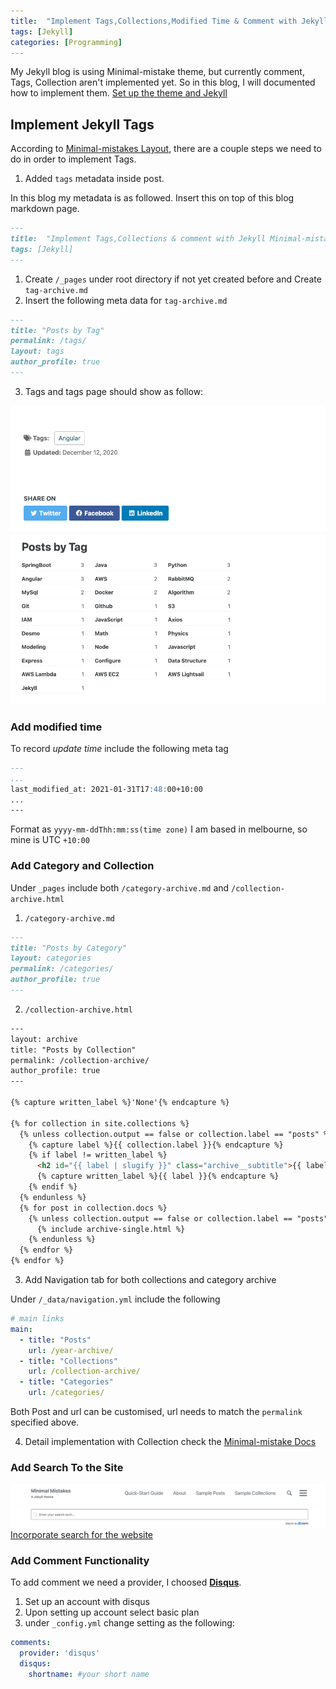 ```yaml
---
title:  "Implement Tags,Collections,Modified Time & Comment with Jekyll Minimal-mistake theme"
tags: [Jekyll]
categories: [Programming]
---
```


My Jekyll blog is using Minimal-mistake theme, but currently comment, Tags, Collection aren't implemented yet. So in this blog, I will documented how to implement them. [Set up the theme and Jekyll](https://mmistakes.github.io/minimal-mistakes/docs/quick-start-guide/)

## Implement Jekyll Tags

According to [Minimal-mistakes Layout](https://mmistakes.github.io/minimal-mistakes/docs/layouts/#archive-layout), there are a couple steps we need to do in order to implement Tags.

1. Added `tags` metadata inside post. 
   
In this blog my metadata is as followed. Insert this on top of this blog markdown page.

```markdown
---
title:  "Implement Tags,Collections & comment with Jekyll Minimal-mistake theme"
tags: [Jekyll]
---
```
1. Create `/_pages` under root directory if not yet created before and Create `tag-archive.md`
2. Insert the following meta data for `tag-archive.md`

```markdown
---
title: "Posts by Tag"
permalink: /tags/
layout: tags
author_profile: true
---
```

3. Tags and tags page should show as follow:
 
 ![tag](/assets/images/2021-01-31/tag.png)
 ![tag archive page](/assets/images/2021-01-31/tag-archive.png)
 


### Add modified time

 To record *update time* include the following meta tag

```markdown
---
...
last_modified_at: 2021-01-31T17:48:00+10:00
...
---
```
Format as  `yyyy-mm-ddThh:mm:ss(time zone)` I am based in melbourne, so mine is UTC `+10:00`

### Add Category and Collection

Under `_pages` include both `/category-archive.md` and `/collection-archive.html`

1. `/category-archive.md` 
```md
---
title: "Posts by Category"
layout: categories
permalink: /categories/
author_profile: true
---
```

2. `/collection-archive.html`
```html
---
layout: archive
title: "Posts by Collection"
permalink: /collection-archive/
author_profile: true
---

{% capture written_label %}'None'{% endcapture %}

{% for collection in site.collections %}
  {% unless collection.output == false or collection.label == "posts" %}
    {% capture label %}{{ collection.label }}{% endcapture %}
    {% if label != written_label %}
      <h2 id="{{ label | slugify }}" class="archive__subtitle">{{ label }}</h2>
      {% capture written_label %}{{ label }}{% endcapture %}
    {% endif %}
  {% endunless %}
  {% for post in collection.docs %}
    {% unless collection.output == false or collection.label == "posts" %}
      {% include archive-single.html %}
    {% endunless %}
  {% endfor %}
{% endfor %}
```

3. Add Navigation tab for both collections and category archive
   
Under `/_data/navigation.yml` include the following

```yml
# main links
main:
  - title: "Posts"
    url: /year-archive/
  - title: "Collections"
    url: /collection-archive/
  - title: "Categories"
    url: /categories/
```
Both Post and url can be customised, url needs to match the `permalink` specified above.


4. Detail implementation with Collection check the [Minimal-mistake Docs](https://mmistakes.github.io/minimal-mistakes/docs/collections/)


### Add Search To the Site

![search](/assets/images/2021-01-31/search.png)
[Incorporate search for the website](https://mmistakes.github.io/minimal-mistakes/docs/configuration/)

### Add Comment Functionality
To add comment we need a provider, I choosed [**Disqus**](https://disqus.com/profile/login/). 
1. Set up an account with disqus
2. Upon setting up account select basic plan
3. under `_config.yml` change setting as the following:

```yml
comments:
  provider: 'disqus' 
  disqus:
    shortname: #your short name
```